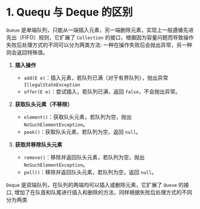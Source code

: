 
# 1. Quequ 与 Deque 的区别

`Queue` 是单端队列，只能从一端插入元素，另一端删除元素，实现上一般遵循先进先出（FIFO）规则，它扩展了 `Collection` 的接口，根据因为容量问题而导致操作失败后处理方式的不同可以分为两类方法: 一种在操作失败后会抛出异常，另一种则会返回特殊值。

1. **插入操作**
    
    - `add(E e)`：插入元素，若队列已满（对于有界队列），抛出异常 `IllegalStateException`
    - `offer(E e)`：尝试插入，若队列已满，返回 `false`，不会抛出异常。

2. **获取队头元素（不移除）**
    
    - `element()`：获取队头元素，若队列为空，抛出 `NoSuchElementException`。
    - `peek()`：获取队头元素，若队列为空，返回 `null`。
    
3. **获取并移除队头元素**
    
    - `remove()`：移除并返回队头元素，若队列为空，抛出 `NoSuchElementException`。
    - `poll()`：移除并返回队头元素，若队列为空，返回 `null`。

`Deque` 是双端队列，在队列的两端均可以插入或删除元素，它扩展了 `Queue` 的接口, 增加了在队首和队尾进行插入和删除的方法，同样根据失败后处理方式的不同分为两类